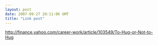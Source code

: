 ```yaml
---
layout: post
date: 2007-09-27 20:11:06 GMT
title: "Link post"
---
```

<http://finance.yahoo.com/career-work/article/103549/To-Hug-or-Not-to-Hug>

